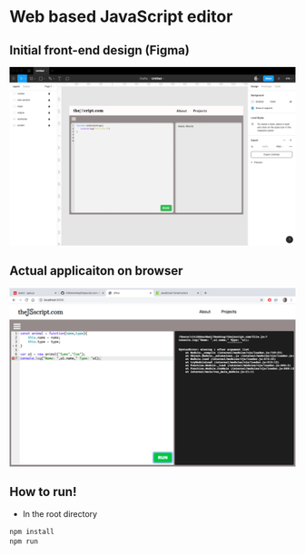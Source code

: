 # Web based JavaScript editor

## Initial front-end design (Figma)
![](images/figma-gui.png)

## Actual applicaiton on browser

![](images/browser-gui.png)

## How to run!

* In the root directory
```bash
npm install
npm run
```